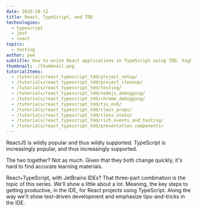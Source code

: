 ```yaml
---
date: 2020-10-12
title: React, TypeScript, and TDD
technologies:
  - typescript
  - jest
  - react
topics:
  - testing
author: pwe
subtitle: How to write React applications in TypeScript using TDD, highlighting features of the IDE
thumbnail: ./thumbnail.png
tutorialItems:
  - /tutorials/react_typescript_tdd/project_setup/
  - /tutorials/react_typescript_tdd/project_cleanup/
  - /tutorials/react_typescript_tdd/testing/
  - /tutorials/react_typescript_tdd/nodejs_debugging/
  - /tutorials/react_typescript_tdd/chrome_debugging/
  - /tutorials/react_typescript_tdd/tsx_es6/
  - /tutorials/react_typescript_tdd/class_props/
  - /tutorials/react_typescript_tdd/class_state/
  - /tutorials/react_typescript_tdd/rich_events_and_testing/
  - /tutorials/react_typescript_tdd/presentation_components/
---
```


ReactJS is wildly popular and thus wildly supported. TypeScript is increasingly popular, and thus increasingly supported.

The two together? Not as much. Given that they both change quickly, it's hard to find accurate learning materials.

React+TypeScript, with JetBrains IDEs? That three-part combination is the topic of this series. We'll show a little about a lot. Meaning, the key steps to getting productive, in the IDE, for React projects using TypeScript. Along the way we'll show test-driven development and emphasize tips-and-tricks in the IDE.

